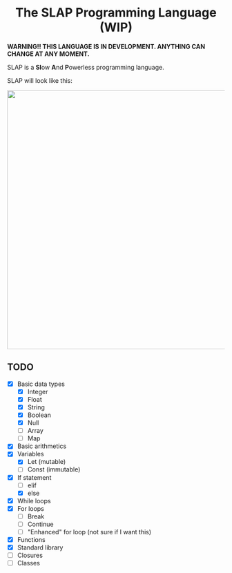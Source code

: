 <div align="center">
    <h1>The SLAP Programming Language (WIP)</h1>
</div>

**WARNING!! THIS LANGUAGE IS IN DEVELOPMENT. ANYTHING CAN CHANGE AT ANY MOMENT.**

SLAP is a **Sl**ow **A**nd **P**owerless programming language.

SLAP will look like this:

<div align="center">
    <img width="600px" src="https://user-images.githubusercontent.com/60306074/154850081-2db1f87a-0c93-4958-a796-74cfbd343bb8.png">
</div>

## TODO
 - [x] Basic data types
     - [x] Integer
     - [x] Float
     - [x] String
     - [x] Boolean
     - [x] Null
     - [ ] Array
     - [ ] Map
 - [x] Basic arithmetics
 - [x] Variables
     - [x] Let (mutable)
     - [ ] Const (immutable)
 - [x] If statement 
     - [ ] elif
     - [x] else
 - [x] While loops
 - [x] For loops
     - [ ] Break
     - [ ] Continue
     - [ ] "Enhanced" for loop (not sure if I want this)
 - [x] Functions
 - [x] Standard library
 - [ ] Closures
 - [ ] Classes
